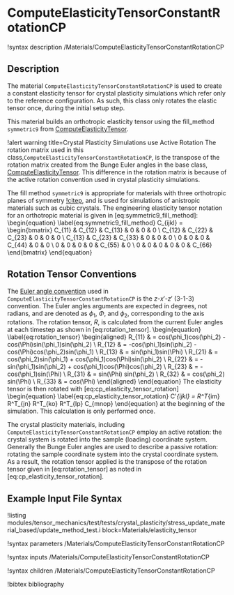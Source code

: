 # ComputeElasticityTensorConstantRotationCP

!syntax description /Materials/ComputeElasticityTensorConstantRotationCP

## Description

The material `ComputeElasticityTensorConstantRotationCP` is used to create a constant
elasticity tensor for crystal plasticity simulations which refer only to the reference
configuration. As such, this class only rotates the elastic tensor once, during
the initial setup step.

This material builds an orthotropic elasticity tensor using the fill_method
`symmetric9` from [ComputeElasticityTensor](/ComputeElasticityTensor.md).


!alert warning title=Crystal Plasticity Simulations use Active Rotation
The rotation matrix used in this class,`ComputeElasticityTensorConstantRotationCP`, is the transpose of the rotation matrix created from the Bunge Euler
angles in the base class, [ComputeElasticityTensor](/ComputeElasticityTensor.md). This difference in the rotation matrix is
because of the active rotation convention used in crystal plasticity simulations.

The fill method `symmetric9` is appropriate for materials with three orthotropic planes of symmetry
[!citep](malvern1969introduction), and is used for simulations of anistropic materials such as cubic
crystals.  The engineering elasticity tensor notation for an orthotropic material is given in
[eq:symmetric9_fill_method]:
\begin{equation}
\label{eq:symmetric9_fill_method}
C_{ijkl} = \begin{bmatrix}
              C_{11} & C_{12} & C_{13} &      0 &      0 &      0 \\
              C_{12} & C_{22} & C_{23} &      0 &      0 &      0 \\
              C_{13} & C_{23} & C_{33} &      0 &      0 &      0 \\
                   0 &      0 &      0 & C_{44} &      0 &      0 \\
                   0 &      0 &      0 &      0 & C_{55} &      0 \\
                   0 &      0 &      0 &      0 &      0 & C_{66}
              \end{bmatrix}
\end{equation}

## Rotation Tensor Conventions

The [Euler angle convention](http://mathworld.wolfram.com/EulerAngles.html) used in
`ComputeElasticityTensorConstantRotationCP` is the $z$-$x'$-$z'$ (3-1-3) convention.  The Euler angles arguments are
expected in degrees, not radians, and are denoted as $\phi_1$, $\Phi$, and $\phi_2$, corresponding to
the axis rotations.  The rotation tensor, $R$, is calculated from the current Euler angles at each
timestep as shown in [eq:rotation_tensor].
\begin{equation}
\label{eq:rotation_tensor}
  \begin{aligned}
  R_{11} & = cos(\phi_1)cos(\phi_2) - cos(\Phi)sin(\phi_1)sin(\phi_2) \\
  R_{12} & = -cos(\phi_1)sin(\phi_2) - cos(\Phi)cos(\phi_2)sin(\phi_1) \\
  R_{13} & = sin(\phi_1)sin(\Phi) \\
  R_{21} & = cos(\phi_2)sin(\phi_1) + cos(\phi_1)cos(\Phi)sin(\phi_2) \\
  R_{22} & = -sin(\phi_1)sin(\phi_2) + cos(\phi_1)cos(\Phi)cos(\phi_2) \\
  R_{23} & = -cos(\phi_1)sin(\Phi) \\
  R_{31} & = sin(\Phi) sin(\phi_2) \\
  R_{32} & = cos(\phi_2) sin(\Phi) \\
  R_{33} & = cos(\Phi)
  \end{aligned}
\end{equation}
The elasticity tensor is then rotated with [eq:cp_elasticity_tensor_rotation]
\begin{equation}
\label{eq:cp_elasticity_tensor_rotation}
  C'_{ijkl} = R^T_{im} R^T_{jn} R^T_{ko} R^T_{lp} C_{mnop}
\end{equation}
at the beginning of the simulation. This calculation is only performed once.

The crystal plasticity materials, including `ComputeElasticityTensorConstantRotationCP` employ an active rotation:
the crystal system is rotated into the sample (loading) coordinate system. Generally the Bunge Euler
angles are used to describe a passive rotation: rotating the sample coordinate system into the
crystal coordinate system. As a result, the rotation tensor applied is the transpose of the rotation
tensor given in [eq:rotation_tensor] as noted in [eq:cp_elasticity_tensor_rotation].

## Example Input File Syntax

!listing modules/tensor_mechanics/test/tests/crystal_plasticity/stress_update_material_based/update_method_test.i block=Materials/elasticity_tensor

!syntax parameters /Materials/ComputeElasticityTensorConstantRotationCP

!syntax inputs /Materials/ComputeElasticityTensorConstantRotationCP

!syntax children /Materials/ComputeElasticityTensorConstantRotationCP

!bibtex bibliography
